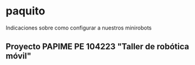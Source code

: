 # paquito
Indicaciones sobre como configurar a nuestros minirobots

## Proyecto PAPIME PE 104223 "Taller de robótica móvil"
